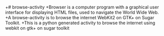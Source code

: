 +# browse-activity
+Browser is a computer program with a graphical user interface for displaying HTML files, used to navigate the World Wide Web.
+A browse-activity is to browse the internet WebKit2 on GTK+ on Sugar Toolkit.
+This is a python generated activity to browse the internet using webkit on gtk+ on sugar toolkit
